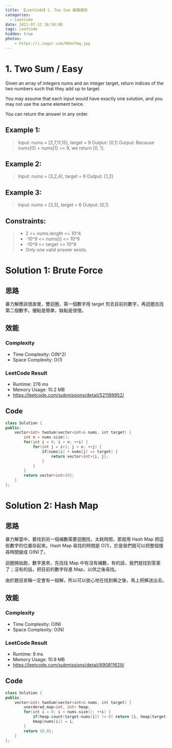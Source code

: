 ```yaml
---
title: 【LeetCode】1. Two Sum 解題報告
categories:
  - LeetCode
date: 2021-07-12 16:50:00
tags: LeetCode
hidden: true
photos:
    - https://i.imgur.com/MdmnTmq.jpg
---
```


# 1. Two Sum / Easy

Given an array of integers nums and an integer target, return indices of the two numbers such that they add up to target.

You may assume that each input would have exactly one solution, and you may not use the same element twice.

You can return the answer in any order.

<!-- more -->

## Example 1:
> Input: nums = [2,7,11,15], target = 9
> Output: [0,1]
> Output: Because nums[0] + nums[1] == 9, we return [0, 1].

## Example 2:
> Input: nums = [3,2,4], target = 6
> Output: [1,2]

## Example 3:
> Input: nums = [3,3], target = 6
> Output: [0,1]

## Constraints:
> - 2 <= nums.length <= 10^4
> - -10^9 <= nums[i] <= 10^9
> - -10^9 <= target <= 10^9
> - Only one valid answer exists.

# Solution 1: Brute Force

## 思路

暴力解應該很直覺，雙迴圈，第一個數字用 target 剪去目前的數字，再迴圈去找第二個數字。優點是簡單，缺點是很慢。

## 效能

### Complexity 
- Time Complexity: O(N^2)
- Space Complexity: O(1)

### LeetCode Result
- Runtime: 276 ms
- Memory Usage: 10.2 MB 
- https://leetcode.com/submissions/detail/521189952/

## Code 
```cpp
class Solution {
public:
    vector<int> twoSum(vector<int>& nums, int target) {
        int n = nums.size();
        for(int i = 0; i < n; ++i) {
            for(int j = i+1; j < n; ++j) {
                if(nums[i] + nums[j] == target) {
                    return vector<int>{i, j};
                }
            }
        }
        return vector<int>{0};
    }
};
```

# Solution 2: Hash Map

## 思路

暴力解當中，要找到另一個補數需要迴圈找，太耗時間，那就用 Hash Map 把這些數字的位置存起來。Hash Map 尋找的時間是 O(1)，於是我們就可以把整個搜尋時間變成 O(N)了。

迴圈開始跑，數字進來，先找找 Map 中有沒有補數，有的話，我們就找到答案了；沒有的話，把目前的數字存進 Map，以供之後尋找。

由於題目宣稱一定會有一組解，所以可以放心地在找到解之後，馬上把解送出去。

## 效能

### Complexity 
- Time Complexity: O(N)
- Space Complexity: O(N)

### LeetCode Result
- Runtime: 9 ms
- Memory Usage: 10.9 MB 
- https://leetcode.com/submissions/detail/690811629/

## Code 
```cpp
class Solution {
public:
    vector<int> twoSum(vector<int>& nums, int target) {
        unordered_map<int, int> hmap;
        for(int i = 0; i < nums.size(); ++i) {
            if(hmap.count(target-nums[i]) != 0) return {i, hmap[target-nums[i]]};
            hmap[nums[i]] = i;
        }
        return {0,0};
    }
};
```